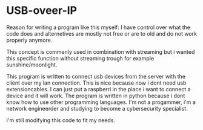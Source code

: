 # USB-oveer-IP
Reason for writing a program like this myself:
I have control over what the code does and alternetives are mostly not free or are to old and do not work properly anymore.

This concept is commenly used in combination with streaming but i wanted this specific function without streaming trough for example sunshine/moonlight.

This program is written to connect usb devices from the server with the client over my lan connection.
This is nice because now i dont need usb extensioncables. 
I can just put a raspberri in the place i want to connect a device and it will work.
The program is written in python because i dont know how to use other programming languages.
I'm not a progammer, i'm a network engineerder and studying to become a cybersecurity specialist.

I'm still modifying this code to fit my needs.
